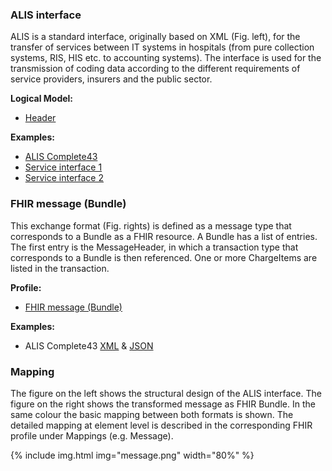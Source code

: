 ### ALIS interface
ALIS is a standard interface, originally based on XML (Fig. left), for the transfer of services between IT systems in hospitals (from pure collection systems, RIS, HIS etc. to accounting systems). The interface is used for the transmission of coding data according to the different requirements of service providers, insurers and the public sector.

**Logical Model:**
* [Header](StructureDefinition-Header.html)

**Examples:**
* [ALIS Complete43](AlisExampleComplete43.xml)
* [Service interface 1](LsExpPOLY1.xml)
* [Service interface 2](LsExpPOLY1.xml)  


### FHIR message (Bundle)
This exchange format (Fig. rights) is defined as a message type that corresponds to a Bundle as a FHIR resource. A Bundle has a list of entries. The first entry is the MessageHeader, in which a transaction type that corresponds to a Bundle is then referenced. One or more ChargeItems are listed in the transaction.
   
**Profile:**
* [FHIR message (Bundle)](StructureDefinition-ch-alis-message.html)

**Examples:**
* ALIS Complete43 [XML](Bundle-AlisExampleComplete43.xml.html) & [JSON](Bundle-AlisExampleComplete43.json.html)
     
     
### Mapping
The figure on the left shows the structural design of the ALIS interface. The figure on the right shows the transformed message as FHIR Bundle. In the same colour the basic mapping between both formats is shown. The detailed mapping at element level is described in the corresponding FHIR profile under Mappings (e.g. Message).

{% include img.html img="message.png" width="80%" %}